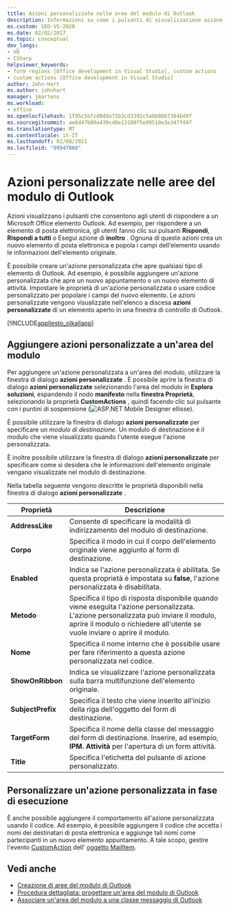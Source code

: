 ```yaml
---
title: Azioni personalizzate nelle aree del modulo di Outlook
description: Informazioni su come i pulsanti di visualizzazione azione, ad esempio Rispondi e Rispondi a tutti, consentono agli utenti di rispondere a un Microsoft Office elemento di Outlook.
ms.custom: SEO-VS-2020
ms.date: 02/02/2017
ms.topic: conceptual
dev_langs:
- VB
- CSharp
helpviewer_keywords:
- form regions [Office development in Visual Studio], custom actions
- custom actions [Office development in Visual Studio]
author: John-Hart
ms.author: johnhart
manager: jmartens
ms.workload:
- office
ms.openlocfilehash: 1f95c5bfcd0dda73b3cd3392c5a8b0bb7384bd9f
ms.sourcegitcommit: ae6d47b09a439cd0e13180f5e89510e3e347fd47
ms.translationtype: MT
ms.contentlocale: it-IT
ms.lasthandoff: 02/08/2021
ms.locfileid: "99947880"
---
```

# <a name="custom-actions-in-outlook-form-regions"></a>Azioni personalizzate nelle aree del modulo di Outlook
  Azioni visualizzano i pulsanti che consentono agli utenti di rispondere a un Microsoft Office elemento Outlook. Ad esempio, per rispondere a un elemento di posta elettronica, gli utenti fanno clic sui pulsanti **Rispondi**, **Rispondi a tutti** o Esegui azione di **inoltro** . Ognuna di queste azioni crea un nuovo elemento di posta elettronica e popola i campi dell'elemento usando le informazioni dell'elemento originale.

 È possibile creare un'azione personalizzata che apre qualsiasi tipo di elemento di Outlook. Ad esempio, è possibile aggiungere un'azione personalizzata che apre un nuovo appuntamento o un nuovo elemento di attività. Impostare le proprietà di un'azione personalizzata o usare codice personalizzato per popolare i campi del nuovo elemento. Le azioni personalizzate vengono visualizzate nell'elenco a discesa **azioni personalizzate** di un elemento aperto in una finestra di controllo di Outlook.

 [!INCLUDE[appliesto_olkallapp](../vsto/includes/appliesto-olkallapp-md.md)]

## <a name="add-custom-actions-to-a-form-region"></a>Aggiungere azioni personalizzate a un'area del modulo
 Per aggiungere un'azione personalizzata a un'area del modulo, utilizzare la finestra di dialogo **azioni personalizzate** . È possibile aprire la finestra di dialogo **azioni personalizzate** selezionando l'area del modulo in **Esplora soluzioni**, espandendo il nodo **manifesto** nella **finestra Proprietà**, selezionando la proprietà **CustomActions** , quindi facendo clic sul pulsante con i puntini di sospensione (![ASP.NET Mobile Designer ellisse](../sharepoint/media/mwellipsis.gif "Ellisse di ASP.NET Mobile Designer")).

 È possibile utilizzare la finestra di dialogo **azioni personalizzate** per specificare un *modulo di destinazione*. Un modulo di destinazione è il modulo che viene visualizzato quando l'utente esegue l'azione personalizzata.

 È inoltre possibile utilizzare la finestra di dialogo **azioni personalizzate** per specificare come si desidera che le informazioni dell'elemento originale vengano visualizzate nel modulo di destinazione.

 Nella tabella seguente vengono descritte le proprietà disponibili nella finestra di dialogo **azioni personalizzate** .

|Proprietà|Descrizione|
|--------------|-----------------|
|**AddressLike**|Consente di specificare la modalità di indirizzamento del modulo di destinazione.|
|**Corpo**|Specifica il modo in cui il corpo dell'elemento originale viene aggiunto al form di destinazione.|
|**Enabled**|Indica se l'azione personalizzata è abilitata. Se questa proprietà è impostata su **false**, l'azione personalizzata è disabilitata.|
|**Metodo**|Specifica il tipo di risposta disponibile quando viene eseguita l'azione personalizzata. L'azione personalizzata può inviare il modulo, aprire il modulo o richiedere all'utente se vuole inviare o aprire il modulo.|
|**Nome**|Specifica il nome interno che è possibile usare per fare riferimento a questa azione personalizzata nel codice.|
|**ShowOnRibbon**|Indica se visualizzare l'azione personalizzata sulla barra multifunzione dell'elemento originale.|
|**SubjectPrefix**|Specifica il testo che viene inserito all'inizio della riga dell'oggetto del form di destinazione.|
|**TargetForm**|Specifica il nome della classe del messaggio del form di destinazione. Inserire, ad esempio, **IPM. Attività** per l'apertura di un form attività.|
|**Title**|Specifica l'etichetta del pulsante di azione personalizzato.|

## <a name="customize-a-custom-action-at-run-time"></a>Personalizzare un'azione personalizzata in fase di esecuzione
 È anche possibile aggiungere il comportamento all'azione personalizzata usando il codice. Ad esempio, è possibile aggiungere il codice che accetta i nomi dei destinatari di posta elettronica e aggiunge tali nomi come partecipanti in un nuovo elemento appuntamento. A tale scopo, gestire l'evento [CustomAction](/office/vba/api/Outlook.MailItem.CustomAction) dell' [oggetto MailItem](/office/vba/api/Outlook.MailItem).

## <a name="see-also"></a>Vedi anche
- [Creazione di aree del modulo di Outlook](../vsto/creating-outlook-form-regions.md)
- [Procedura dettagliata: progettare un'area del modulo di Outlook](../vsto/walkthrough-designing-an-outlook-form-region.md)
- [Associare un'area del modulo a una classe messaggio di Outlook](../vsto/associating-a-form-region-with-an-outlook-message-class.md)
